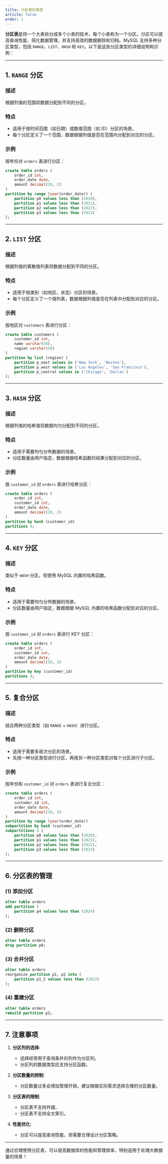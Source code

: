 ```yaml
---
title: 分区表的类型
article: false
order: 1
---
```


**分区表**是将一个大表拆分成多个小表的技术，每个小表称为一个分区。分区可以提高查询性能、简化数据管理，并支持高效的数据删除和归档。MySQL 支持多种分区类型，包括 `RANGE`、`LIST`、`HASH` 和 `KEY`。以下是这些分区类型的详细说明和示例：

---

## **1. `RANGE` 分区**
### **描述**
根据列值的范围将数据分配到不同的分区。

### **特点**
- 适用于按时间范围（如日期）或数值范围（如 ID）分区的场景。
- 每个分区定义了一个范围，数据根据列值是否在范围内分配到对应的分区。

### **示例**
按年份对 `orders` 表进行分区：
```sql
create table orders (
    order_id int,
    order_date date,
    amount decimal(10, 2)
)
partition by range (year(order_date)) (
    partition p0 values less than (2020),
    partition p1 values less than (2021),
    partition p2 values less than (2022),
    partition p3 values less than (2023)
);
```

---

## **2. `LIST` 分区**
### **描述**
根据列值的离散值列表将数据分配到不同的分区。

### **特点**
- 适用于按类别（如地区、状态）分区的场景。
- 每个分区定义了一个值列表，数据根据列值是否在列表中分配到对应的分区。

### **示例**
按地区对 `customers` 表进行分区：
```sql
create table customers (
    customer_id int,
    name varchar(50),
    region varchar(50)
)
partition by list (region) (
    partition p_east values in ('New York', 'Boston'),
    partition p_west values in ('Los Angeles', 'San Francisco'),
    partition p_central values in ('Chicago', 'Dallas')
);
```

---

## **3. `HASH` 分区**
### **描述**
根据列值的哈希值将数据均匀分配到不同的分区。

### **特点**
- 适用于需要均匀分布数据的场景。
- 分区数量由用户指定，数据根据哈希函数的结果分配到对应的分区。

### **示例**
按 `customer_id` 对 `orders` 表进行哈希分区：
```sql
create table orders (
    order_id int,
    customer_id int,
    order_date date,
    amount decimal(10, 2)
)
partition by hash (customer_id)
partitions 4;
```

---

## **4. `KEY` 分区**
### **描述**
类似于 `HASH` 分区，但使用 MySQL 内置的哈希函数。

### **特点**
- 适用于需要均匀分布数据的场景。
- 分区数量由用户指定，数据根据 MySQL 内置的哈希函数分配到对应的分区。

### **示例**
按 `customer_id` 对 `orders` 表进行 KEY 分区：
```sql
create table orders (
    order_id int,
    customer_id int,
    order_date date,
    amount decimal(10, 2)
)
partition by key (customer_id)
partitions 4;
```

---

## **5. 复合分区**
### **描述**
结合两种分区类型（如 `RANGE` + `HASH`）进行分区。

### **特点**
- 适用于需要多层次分区的场景。
- 先按一种分区类型进行分区，再按另一种分区类型对每个分区进行子分区。

### **示例**
按年份和 `customer_id` 对 `orders` 表进行复合分区：
```sql
create table orders (
    order_id int,
    customer_id int,
    order_date date,
    amount decimal(10, 2)
)
partition by range (year(order_date))
subpartition by hash (customer_id)
subpartitions 4 (
    partition p0 values less than (2020),
    partition p1 values less than (2021),
    partition p2 values less than (2022),
    partition p3 values less than (2023)
);
```

---

## **6. 分区表的管理**

### **(1) 添加分区**
```sql
alter table orders
add partition (
    partition p4 values less than (2024)
);
```

### **(2) 删除分区**
```sql
alter table orders
drop partition p0;
```

### **(3) 合并分区**
```sql
alter table orders
reorganize partition p1, p2 into (
    partition p1_2 values less than (2022)
);
```

### **(4) 重建分区**
```sql
alter table orders
rebuild partition p1;
```

---

## **7. 注意事项**
1. **分区列的选择**:
   - 选择经常用于查询条件的列作为分区列。
   - 分区列的数据类型应支持分区函数。

2. **分区数量的控制**:
   - 分区数量过多会增加管理开销，建议根据实际需求选择合理的分区数量。

3. **分区表的限制**:
   - 分区表不支持外键。
   - 分区表不支持全文索引。

4. **性能优化**:
   - 分区可以提高查询性能，但需要合理设计分区策略。

---

通过合理使用分区表，可以提高数据库的性能和管理效率，特别适用于处理大数据量的场景！
